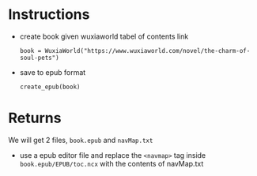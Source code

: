 # Instructions

- create book given wuxiaworld tabel of contents link
  
  `book = WuxiaWorld("https://www.wuxiaworld.com/novel/the-charm-of-soul-pets")`
    
- save to epub format
  
    `create_epub(book)`

# Returns

We will get 2 files, `book.epub` and `navMap.txt`

- use a epub editor file and replace the `<navmap>` tag inside `book.epub/EPUB/toc.ncx` with the contents of navMap.txt